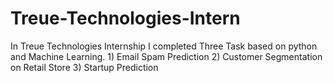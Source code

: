 # Treue-Technologies-Intern
In Treue Technologies Internship I completed Three Task based on python and Machine Learning. 1) Email Spam Prediction 2) Customer Segmentation on Retail Store 3) Startup Prediction
